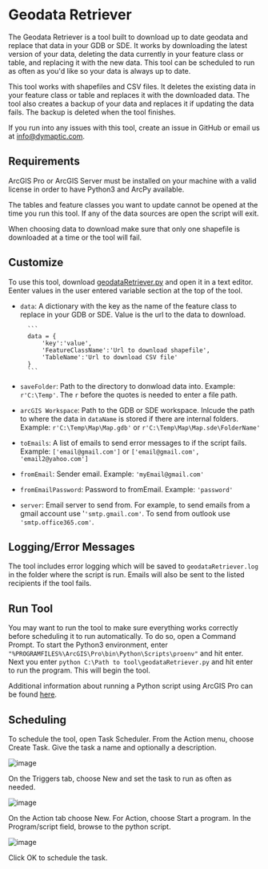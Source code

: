 # Geodata Retriever ##

The Geodata Retriever is a tool built to download up to date geodata and replace that data in your GDB or SDE.  It works by downloading the latest version of your data, deleting the data currently in your feature class or table, and replacing it with the new data.  This tool can be scheduled to run as often as you'd like so your data is always up to date.

This tool works with shapefiles and CSV files.  It deletes the existing data in your feature class or table and replaces it with the downloaded data.  The tool also creates a backup of your data and replaces it if updating the data fails. The backup is deleted when the tool finishes.

If you run into any issues with this tool, create an issue in GitHub or email us at [info@dymaptic.com](mailto:info@dymaptic.com).

## Requirements ##

ArcGIS Pro or ArcGIS Server must be installed on your machine with a valid license in order to have Python3 and ArcPy available.

The tables and feature classes you want to update cannot be opened at the time you run this tool.  If any of the data sources are open the script will exit.

When choosing data to download make sure that only one shapefile is downloaded at a time or the tool will fail.

## Customize ##

To use this tool, download [geodataRetriever.py](https://github.com/dymaptic/gis-data-utils/blob/7b60d8f03b35c432b96a3a8c1b4373f5e07ee230/geodata-retriever/geodataRetriever.py) and open it in a text editor. Eenter values in the user entered variable section at the top of the tool.

* `data`: A dictionary with the key as the name of the feature class to replace in your GDB or SDE. Value is the url to the data to download.

        ```
        data = {
            'key':'value',
            'FeatureClassName':'Url to download shapefile',
            'TableName':'Url to download CSV file'
        }
        ```
* `saveFolder`: Path to the directory to donwload data into. Example: `r'C:\Temp'`.  The `r` before the quotes is needed to enter a file path.
* `arcGIS Workspace`: Path to the GDB or SDE workspace. Inlcude the path to where the data in `dataName` is stored if there are internal folders. Example: `r'C:\Temp\Map\Map.gdb'` or `r'C:\Temp\Map\Map.sde\FolderName'`
* `toEmails`: A list of emails to send error messages to if the script fails. Example: `['email@gmail.com']` or `['email@gmail.com', 'email2@yahoo.com']`
* `fromEmail`: Sender email. Example: `'myEmail@gmail.com'`
* `fromEmailPassword`: Password to fromEmail. Example: `'password'`
* `server`: Email server to send from.  For example, to send emails from a gmail account use '`'smtp.gmail.com'`.  To send from outlook use `'smtp.office365.com'`.

## Logging/Error Messages ##

The tool includes error logging which will be saved to `geodataRetriever.log` in the folder where the script is run.  Emails will also be sent to the listed recipients if the tool fails.

## Run Tool ##

You may want to run the tool to make sure everything works correctly before scheduling it to run automatically. To do so, open a Command Prompt.  To start the Python3 environment, enter `"%PROGRAMFILES%\ArcGIS\Pro\bin\Python\Scripts\proenv"` and hit enter. Next you enter `python C:\Path to tool\geodataRetriever.py` and hit enter to run the program.  This will begin the tool.

Additional information about running a Python script using ArcGIS Pro can be found [here](https://pro.arcgis.com/en/pro-app/latest/arcpy/get-started/installing-python-for-arcgis-pro.htm).

## Scheduling ##
To schedule the tool, open Task Scheduler.  From the Action menu, choose Create Task. Give the task a name and optionally a description.

![image](https://user-images.githubusercontent.com/13741019/111682298-cd835c80-87e9-11eb-81ca-772f0de47c82.png)

On the Triggers tab, choose New and set the task to run as often as needed.

![image](https://user-images.githubusercontent.com/13741019/111683594-4e8f2380-87eb-11eb-9230-2b031d276982.png)

On the Action tab choose New.  For Action, choose Start a program.  In the Program/script field, browse to the python script. 

![image](https://user-images.githubusercontent.com/13741019/111683679-6bc3f200-87eb-11eb-8d86-befecb63269f.png)

Click OK to schedule the task.

